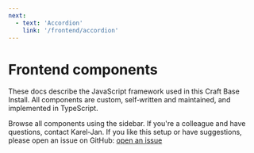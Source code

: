 ```yaml
---
next:
  - text: 'Accordion'
    link: '/frontend/accordion'
---
```


# Frontend components

These docs describe the JavaScript framework used in this Craft Base Install. All components are custom, self‑written and maintained, and implemented in TypeScript.

Browse all components using the sidebar. If you're a colleague and have questions, contact Karel‑Jan. If you like this setup or have suggestions, please open an issue on GitHub: [open an issue](https://github.com/statikbe/craft/issues)
